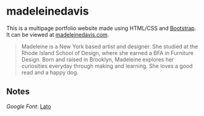 # madeleinedavis

This is a multipage portfolio website made using HTML/CSS and [Bootstrap](http://getbootstrap.com/). 
It can be viewed at [madeleinedavis.com](http://madeleinedavis.com/). 

>Madeleine is a New York based artist and designer. She studied at the Rhode Island School of Design, where she earned a BFA in Furniture Design. Born and raised in Brooklyn, Madeleine explores her curiosities everyday through making and learning. She loves a good read and a happy dog.



## Notes
*Google Font*: [Lato](https://www.google.com/fonts#UsePlace:use/Collection:Lato)

